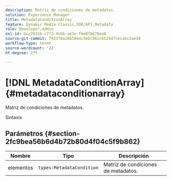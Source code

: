 ```yaml
---
description: Matriz de condiciones de metadatos.
solution: Experience Manager
title: MetadataConditionArray
feature: Dynamic Media Classic,SDK/API,Metadata
role: Developer,Admin
exl-id: bcc7631b-cff3-4cbb-ae3e-f6e0fb670ee0
source-git-commit: f42378a20b58e4c5ebc961c6526d7cecabc2ae38
workflow-type: tm+mt
source-wordcount: '22'
ht-degree: 27%

---
```


# [!DNL MetadataConditionArray]{#metadataconditionarray}

Matriz de condiciones de metadatos.

Sintaxis

## Parámetros {#section-2fc9bea56b6d4b72b80d4f04c5f9b862}

| Nombre | Tipo | Descripción |
|---|---|---|
| elementos | `types:MetadataCondition` | Matriz de condiciones de metadatos. |
